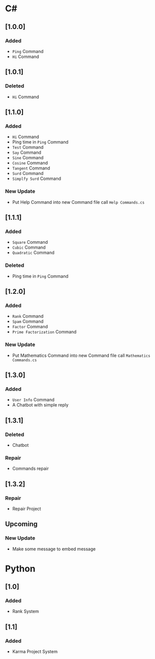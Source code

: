 # C#
## [1.0.0]
### Added
+ `Ping` Command
+ `Hi` Command

## [1.0.1]
### Deleted
- `Hi` Command

## [1.1.0]
### Added
+ `Hi` Command
+ Ping time in `Ping` Command
+ `Test` Command
+ `Say` Command
+ `Sine` Command
+ `Cosine` Command
+ `Tangent` Command
+ `Surd` Command
+ `Simplfy Surd` Command

### New Update
+ Put Help Command into new Command file call `Help Commands.cs`

## [1.1.1]
### Added
+ `Square` Command
+ `Cubic` Command
+ `Quadratic` Command

### Deleted
- Ping time in `Ping` Command

## [1.2.0]
### Added
+ `Rank` Command
+ `Spam` Command
+ `Factor` Command
+ `Prime Factorization` Command

### New Update
+ Put Mathematics Command into new Command file call `Mathematics Commands.cs`

## [1.3.0]
### Added
+ `User Info` Command
+ A Chatbot with simple reply

## [1.3.1]
### Deleted
- Chatbot

### Repair
+ Commands repair

## [1.3.2]
### Repair
+ Repair Project

## Upcoming
### New Update
+ Make some message to embed message

# Python
## [1.0]
### Added
+ Rank System

## [1.1]
### Added
+ Karma Project System
